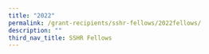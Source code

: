 ```yaml
---
title: "2022"
permalink: /grant-recipients/sshr-fellows/2022fellows/
description: ""
third_nav_title: SSHR Fellows
---
```

